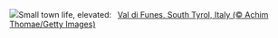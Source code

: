 ![](https://www.bing.com/th?id=OHR.ValDiFunes_EN-GB6334905741_UHD.jpg&w=1000)Small town life, elevated:&nbsp;&ensp;[Val di Funes, South Tyrol, Italy (© Achim Thomae/Getty Images)](https://www.bing.com/th?id=OHR.ValDiFunes_EN-GB6334905741_UHD.jpg)
<br><br/>
